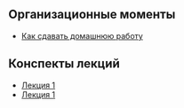 ## Организационные моменты

- [Как сдавать домашнюю работу](https://github.com/Geekbrains-Frontend-Level-2/lectures/blob/master/homework.md)

## Конспекты лекций
- [Лекция 1](https://github.com/Geekbrains-Frontend-Level-2/lectures/blob/master/lecture1.md)
- [Лекция 1](https://github.com/Geekbrains-Frontend-Level-2/lectures/blob/master/lecture2.md)

